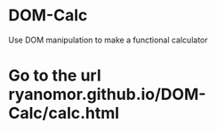 # DOM-Calc
Use DOM manipulation to make a functional calculator

# Go to the url ryanomor.github.io/DOM-Calc/calc.html 
# 

